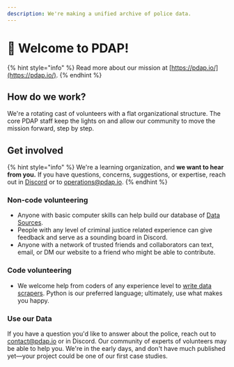 ```yaml
---
description: We're making a unified archive of police data.
---
```


# 👋 Welcome to PDAP!

{% hint style="info" %}
Read more about our mission at [https://pdap.io/](https://pdap.io/).
{% endhint %}

## How do we work?

We're a rotating cast of volunteers with a flat organizational structure. The core PDAP staff keep the lights on and allow our community to move the mission forward, step by step.

## Get involved

{% hint style="info" %}
We're a learning organization, and **we want to hear from you.** If you have questions, concerns, suggestions, or expertise, reach out in [Discord](https://discord.com/invite/cn2ZpVTdw7) or to [operations@pdap.io](mailto:operations@pdap.io).
{% endhint %}

### Non-code volunteering

* Anyone with basic computer skills can help build our database of [Data Sources](activities/data-sources/).
* People with any level of criminal justice related experience can give feedback and serve as a sounding board in Discord.
* Anyone with a network of trusted friends and collaborators can text, email, or DM our website to a friend who might be able to contribute.

### Code volunteering

* We welcome help from coders of any experience level to [write data scrapers](https://github.com/Police-Data-Accessibility-Project/PDAP-Scrapers/blob/main/CONTRIBUTING.md). Python is our preferred language; ultimately, use what makes you happy.

### Use our Data

If you have a question you'd like to answer about the police, reach out to contact@pdap.io or in Discord. Our community of experts of volunteers may be able to help you. We're in the early days, and don't have much published yet—your project could be one of our first case studies.
